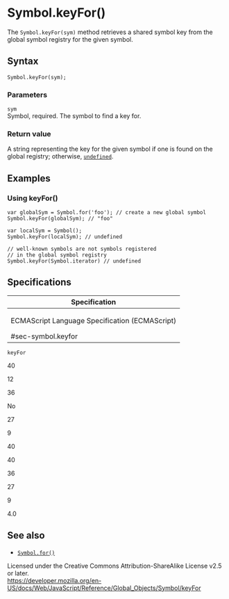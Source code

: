 Symbol.keyFor()
===============

The `Symbol.keyFor(sym)` method retrieves a shared symbol key from the global symbol registry for the given symbol.

Syntax
------

    Symbol.keyFor(sym);

### Parameters

`sym`  
Symbol, required. The symbol to find a key for.

### Return value

A string representing the key for the given symbol if one is found on the global registry; otherwise, [`undefined`](../undefined).

Examples
--------

### Using keyFor()

    var globalSym = Symbol.for('foo'); // create a new global symbol
    Symbol.keyFor(globalSym); // "foo"

    var localSym = Symbol();
    Symbol.keyFor(localSym); // undefined

    // well-known symbols are not symbols registered
    // in the global symbol registry
    Symbol.keyFor(Symbol.iterator) // undefined

Specifications
--------------

<table><colgroup><col style="width: 100%" /></colgroup><thead><tr class="header"><th>Specification</th></tr></thead><tbody><tr class="odd"><td><p>ECMAScript Language Specification (ECMAScript)<br />
</p><span class="small">#sec-symbol.keyfor</span></td></tr></tbody></table>

`keyFor`

40

12

36

No

27

9

40

40

36

27

9

4.0

See also
--------

-   [`Symbol.for()`](for)

Licensed under the Creative Commons Attribution-ShareAlike License v2.5 or later.  
<a href="https://developer.mozilla.org/en-US/docs/Web/JavaScript/Reference/Global_Objects/Symbol/keyFor" class="_attribution-link">https://developer.mozilla.org/en-US/docs/Web/JavaScript/Reference/Global_Objects/Symbol/keyFor</a>
